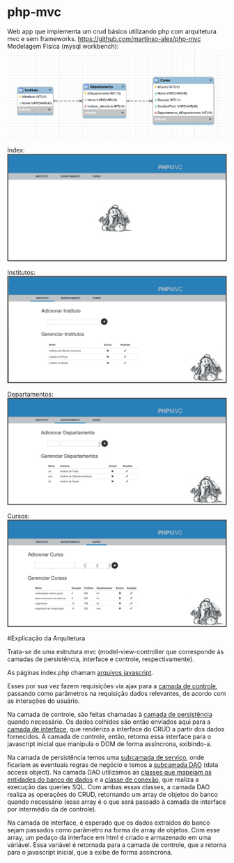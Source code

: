 # php-mvc
Web app que implementa um crud básico utilizando php com arquitetura mvc e sem frameworks.
https://github.com/martinso-alex/php-mvc
Modelagem Física (mysql workbench):
![ScreenShot](img/0-modelagem-fisica.png)

Index:
![ScreenShot](img/1-intro.png)

Institutos:
![ScreenShot](img/2-inst.png)

Departamentos:
![ScreenShot](img/3-dept.png)

Cursos:
![ScreenShot](img/4-curs.png)


#Explicação da Arquitetura

Trata-se de uma estrutura mvc (model-view-controller que corresponde às camadas de persistência, interface e controle, respectivamente).

As páginas index.php chamam [arquivos javascript](mvc/controller/js).

Esses por sua vez fazem requisições via ajax para a [camada de controle](mvc/controller), passando como parâmetros na requisição dados relevantes, de acordo com as interações do usuário.

Na camada de controle, são feitas chamadas à [camada de persistência](mvc/model/service) quando necessário. Os dados colhidos são então enviados aqui para a [camada de interface](mvc/view), que renderiza a interface do CRUD a partir dos dados fornecidos. A camada de controle, então, retorna essa interface para o javascript inicial que manipula o DOM de forma assíncrona, exibindo-a.

Na camada de persistência temos uma [subcamada de serviço](mvc/model/service), onde ficariam as eventuais regras de negócio e temos a [subcamada DAO](mvc/model/dao) (data access object). Na camada DAO utilizamos as [classes que mapeiam as entidades do banco de dados](mvc/model/classes) e a [classe de conexão](mvc/model/ConnectionUtil.php), que realiza a execução das queries SQL. Com ambas essas classes, a camada DAO realiza as operações do CRUD, retornando um array de objetos do banco quando necessário (esse array é o que será passado à camada de interface por intermédio da de controle).

Na camada de interface, é esperado que os dados extraídos do banco sejam passados como parâmetro na forma de array de objetos. Com esse array, um pedaço da interface em html é criado e armazenado em uma váriável. Essa variável é retornada para a camada de controle, que a retorna para o javascript inicial, que a exibe de forma assíncrona.
